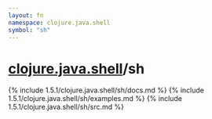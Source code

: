 ```yaml
---
layout: fn
namespace: clojure.java.shell
symbol: "sh"
---
```


# [clojure.java.shell](../)/sh

{% include 1.5.1/clojure.java.shell/sh/docs.md %}
{% include 1.5.1/clojure.java.shell/sh/examples.md %}
{% include 1.5.1/clojure.java.shell/sh/src.md %}

